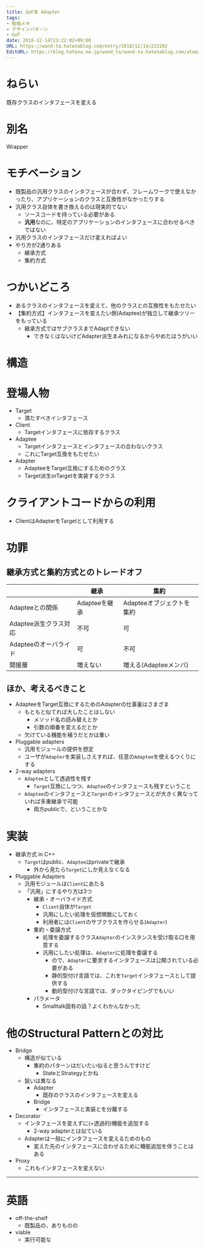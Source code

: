 ```yaml
---
title: GoF本 Adapter
tags:
- 勉強メモ
- デザインパターン
- GoF
date: 2018-12-14T23:22:02+09:00
URL: https://wand-ta.hatenablog.com/entry/2018/12/14/232202
EditURL: https://blog.hatena.ne.jp/wand_ta/wand-ta.hatenablog.com/atom/entry/10257846132684971364
---
```




# ねらい

既存クラスのインタフェースを変える


# 別名

Wrapper


# モチベーション

- 既製品の汎用クラスのインタフェースが合わず、フレームワークで使えなかったり、アプリケーションのクラスと互換性がなかったりする
- 汎用クラス自体を書き換えるのは現実的でない
    - ソースコードを持っている必要がある
    - **汎用**なのに、特定のアプリケーションのインタフェースに合わせるべきではない
- 汎用クラスのインタフェースだけ変えればよい
- やり方が2通りある
    - 継承方式
    - 集約方式


# つかいどころ

- あるクラスのインタフェースを変えて、他のクラスとの互換性をもたせたい
- 【集約方式】インタフェースを変えたい側(Adaptee)が独立して継承ツリーをもっている
    - 継承方式ではサブクラスまでAdaptできない
        - できなくはないけどAdapter派生まみれになるからやめたほうがいい



# 構造


# 登場人物

- Target
    - 満たすべきインタフェース
- Client
    - Targetインタフェースに依存するクラス
- Adaptee
    - Targetインタフェースとインタフェースの合わないクラス
    - これにTarget互換をもたせたい
- Adapter
    - AdapteeをTarget互換にするためのクラス
    - Target派生orTargetを実装するクラス


# クライアントコードからの利用

- ClientはAdapterをTargetとして利用する


# 功罪

## 継承方式と集約方式とのトレードオフ


|                       | 継承          | 集約                      |
|-----------------------|---------------|---------------------------|
| Adapteeとの関係       | Adapteeを継承 | Adapteeオブジェクトを集約 |
| Adaptee派生クラス対応 | 不可          | 可                        |
| Adapteeのオーバライド | 可            | 不可                      |
| 間接層                | 増えない      | 増える(Adapteeメンバ)     |


## ほか、考えるべきこと

- AdapteeをTarget互換にするためのAdapterの仕事量はさまざま
    - もともと似てれば大したことはしない
        - メソッド名の読み替えとか
        - 引数の順番を変えるだとか
    - 欠けている機能を補うだとかは重い
- Pluggable adapters
    - 汎用モジュールの提供を想定
    - ユーザが`Adapter`を実装しさえすれば、任意の`Adaptee`を使えるつくりにする
- 2-way adapters
    - `Adaptee`として透過性を残す
        - `Target`互換にしつつ、`Adaptee`のインタフェースも残すということ
    - `Adaptee`のインタフェースと`Target`のインタフェースとが大きく異なっていれば多重継承で可能
        - 両方publicで、ということかな


# 実装

- 継承方式 in C++
    - `Target`はpublic、`Adaptee`はprivateで継承
        - 外から見たら`Target`にしか見えなくなる
- Pluggable Adapters
    - 汎用モジュールは`Client`にあたる
    - 「汎用」にするやり方は3つ
        - 継承・オーバライド方式
            - `Client`自体が`Target`
            - 汎用にしたい処理を仮想関数にしておく
            - 利用者には`Client`のサブクラスを作らせる(`Adapter`)
        - 集約・委譲方式
            - 処理を委譲するクラス`Adapter`のインスタンスを受け取る口を用意する
            - 汎用にしたい処理は、`Adapter`に処理を委譲する
                - ので、`Adapter`に要求するインタフェースは公開されている必要がある
                - 静的型付け言語では、これを`Target`インタフェースとして提供する
                - 動的型付けな言語では、ダックタイピングでもいい
        - パラメータ
            - Smalltalk固有の話？よくわかんなかった


# 他のStructural Patternとの対比

- Bridge
    - 構造が似ている
        - 集約のパターンはだいたい似ると思うんですけど
            - StateとStrategyとかね
    - 狙いは異なる
        - Adapter
            - 既存のクラスのインタフェースを変える
        - Bridge
            - インタフェースと実装とを分離する
- Decorator
    - インタフェースを変えずに(=透過的)機能を追加する
        - 2-way adapterとは似ている
    - Adapterは一般にインタフェースを変えるためのもの
        - 変えた先のインタフェースに合わせるために機能追加を伴うことはある
- Proxy
    - これもインタフェースを変えない
    


----------------------------------------

# 英語

- off-the-shelf
    - 既製品の、ありものの
- viable
    - 実行可能な
